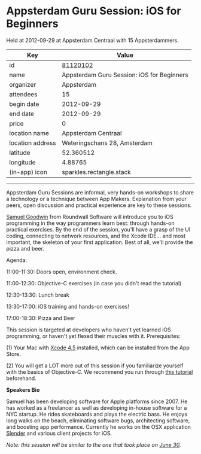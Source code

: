 # Appsterdam Guru Session: iOS for Beginners
Held at 2012-09-29 at Appsterdam Centraal with 15 Appsterdammers.
        
|Key|Value
|---|---|
|id|[81120102](https://www.meetup.com/appsterdam/events/81120102/)|
|name|Appsterdam Guru Session: iOS for Beginners|
|organizer|Appsterdam|
|attendees|15|
|begin date|2012-09-29|
|end date|2012-09-29|
|price|0|
|location name|Appsterdam Centraal|
|location address|Weteringschans 28, Amsterdam|
|latitude|52.360512|
|longitude|4.88765|
|(in-app) icon|sparkles.rectangle.stack|

---

Appsterdam Guru Sessions are informal, very hands-on workshops to share a technology or a technique between App Makers. Explanation from your peers, open discussion and practical experience are key to these sessions.

[Samuel Goodwin](https://twitter.com/#!/samuelgoodwin) from Roundwall Software will introduce you to iOS programming in the way programmers learn best: through hands-on practical exercises. By the end of the session, you'll have a grasp of the UI coding, connecting to network resources, and the Xcode IDE... and most important, the skeleton of your first application. Best of all, we'll provide the pizza and beer.

Agenda:

11:00-11:30: Doors open, environment check.

11:00-12:30: Objective-C exercises (in case you didn't read the tutorial)

12:30-13:30: Lunch break

13:30-17:00: iOS training and hands-on exercises!

17:00-18:30: Pizza and Beer

This session is targeted at developers who haven't yet learned iOS programming, or haven't yet flexed their muscles with it. Prerequisites:

(1) Your Mac with [Xcode 4.5](https://developer.apple.com/xcode/) installed, which can be installed from the App Store.

(2) You will get a LOT more out of this session if you familiarize yourself with the basics of Objective-C. We recommend you run through [this tutorial](http://cocoadevcentral.com/d/learn_objectivec/) beforehand.

**Speakers Bio**

Samuel has been developing software for Apple platforms since 2007. He has worked as a freelancer as well as developing in-house software for a NYC startup. He rides skateboards and plays the electric bass. He enjoys long walks on the beach, eliminating software bugs, architecting software, and boosting app performance. Currently he works on the OSX application [Slender](http://dragonforged.com/slender/) and various client projects for iOS.

*Note: this session will be similar to the one that took place on [June 30](http://meetup.appsterdam.rs/events/68806992/).*


